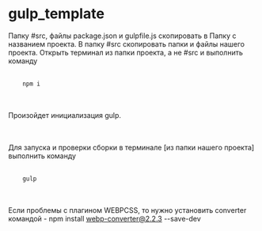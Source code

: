 # gulp_template

Папку #src, файлы package.json и gulpfile.js скопировать в Папку с названием проекта.
В папку #src скопировать папки и файлы нашего проекта.
Открыть терминал из папки проекта, а не #src и выполнить команду <br><br>

        npm i 

<br><br>Произойдет инициализация gulp.

<br><br>Для запуска и проверки сборки в терминале [из папки нашего проекта]
выполнить команду<br><br>

        gulp
       
<br><br>Если проблемы с плагином WEBPCSS, то нужно установить converter командой -
npm install webp-converter@2.2.3 --save-dev
